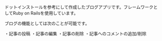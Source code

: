 ドットインストールを参考にして作成したブログアプリです。フレームワークとしてRuby on Railsを使用しています。

ブログの機能としては次のことが可能です。

・記事の投稿
・記事の編集
・記事の削除
・記事へのコメントの追加/削除

